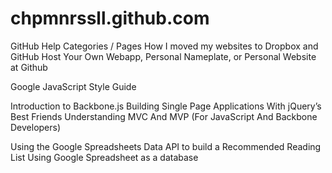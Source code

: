 chpmnrssll.github.com
=====================

GitHub Help Categories / Pages
How I moved my websites to Dropbox and GitHub
Host Your Own Webapp, Personal Nameplate, or Personal Website at Github

Google JavaScript Style Guide

Introduction to Backbone.js
Building Single Page Applications With jQuery’s Best Friends
Understanding MVC And MVP (For JavaScript And Backbone Developers)

Using the Google Spreadsheets Data API to build a Recommended Reading List
Using Google Spreadsheet as a database
